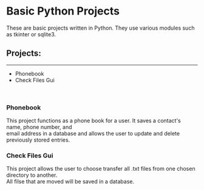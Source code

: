 # Basic Python Projects
These are basic projects written in Python. They use various modules such as tkinter or sqlite3.

<h2>Projects:</h2>
<hr>
<ul>
  <li>Phonebook</li>
  <li>Check Files Gui</li>
</ul>
<br>
<h3>Phonebook</h3>
This project functions as a phone book for a user. It saves a contact's name, phone number, and <br>email address in a database and allows the user to update and delete previously stored entries.
<br>
<h3>Check Files Gui</h3>
This project allows the user to choose transfer all .txt files from one chosen directory to another. <br>All filse that are moved will be saved in a database.
